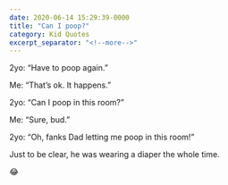 ```yaml
---
date: 2020-06-14 15:29:39-0000
title: "Can I poop?"
category: Kid Quotes
excerpt_separator: "<!--more-->"
---
```


2yo: “Have to poop again.”
 
Me: “That’s ok. It happens.”
 
2yo: “Can I poop in this room?”
 
Me: “Sure, bud.”
 
2yo: “Oh, fanks Dad letting me poop in this room!”
 
Just to be clear, he was wearing a diaper the whole time.
 
😂
<!--more-->
